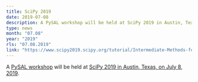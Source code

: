 ```yaml
---
title: SciPy 2019
date: 2019-07-08
description: A PySAL workshop will be held at SciPy 2019 in Austin, Texas, on July 8, 2019.
type: news
month: "07.08"
year: "2019"
rls: "07.08.2019"
link: "https://www.scipy2019.scipy.org/tutorial/Intermediate-Methods-for-Geospatial-Data-Analysis"
---
```


A <a href="https://www.scipy2019.scipy.org/tutorial/Intermediate-Methods-for-Geospatial-Data-Analysis">PySAL workshop</a> will be held at <a href="https://www.scipy2019.scipy.org/">SciPy 2019 in Austin, Texas, on July 8, 2019</a>.